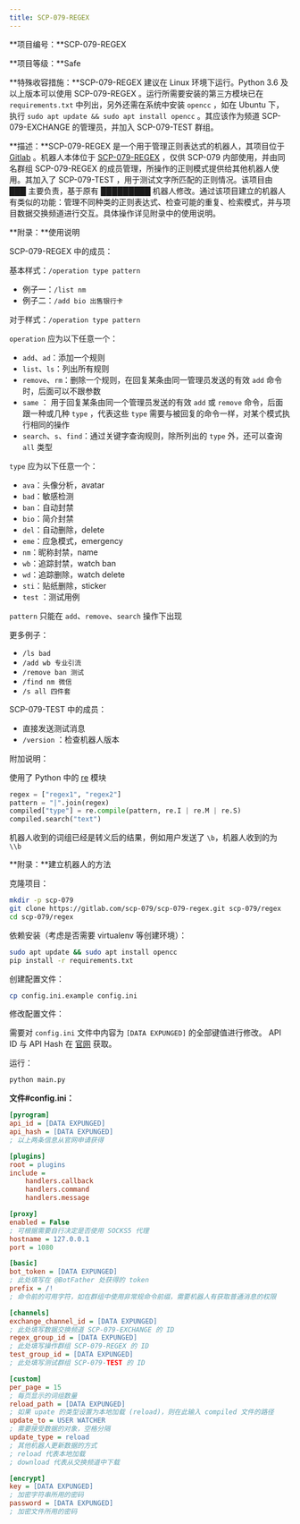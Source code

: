 ```yaml
---
title: SCP-079-REGEX
---
```


<link rel="stylesheet" href="/css/chinese.css">

**项目编号：**SCP-079-REGEX

**项目等级：**Safe

**特殊收容措施：**SCP-079-REGEX 建议在 Linux 环境下运行。Python 3.6 及以上版本可以使用 SCP-079-REGEX 。运行所需要安装的第三方模块已在 `requirements.txt` 中列出，另外还需在系统中安装 `opencc` ，如在 Ubuntu 下，执行 `sudo apt update && sudo apt install opencc` 。其应该作为频道 SCP-079-EXCHANGE 的管理员，并加入 SCP-079-TEST 群组。

**描述：**SCP-079-REGEX 是一个用于管理正则表达式的机器人，其项目位于 <a href="https://gitlab.com/scp-079/scp-079-regex" target="_blank">Gitlab</a> 。机器人本体位于 <a href="https://t.me/SCP_079_REGEX" class="079" target="_blank">SCP-079-REGEX</a> ，仅供 SCP-079 内部使用，并由同名群组 SCP-079-REGEX 的成员管理，所操作的正则模式提供给其他机器人使用。其加入了 SCP-079-TEST ，用于测试文字所匹配的正则情况。该项目由 ███ 主要负责，基于原有 █████████ 机器人修改。通过该项目建立的机器人有类似的功能：管理不同种类的正则表达式、检查可能的重复、检索模式，并与项目数据交换频道进行交互。具体操作详见附录中的使用说明。

**附录：**使用说明

SCP-079-REGEX 中的成员：

基本样式：`/operation type pattern`

- 例子一：`/list nm`
- 例子二：`/add bio 出售银行卡`

对于样式：`/operation type pattern`

`operation` 应为以下任意一个：

- `add`、`ad`：添加一个规则
- `list`、`ls`：列出所有规则
- `remove`、`rm`：删除一个规则，在回复某条由同一管理员发送的有效 `add` 命令时，后面可以不跟参数
- `same` ： 用于回复某条由同一个管理员发送的有效 `add` 或 `remove` 命令，后面跟一种或几种 `type` ，代表这些 `type` 需要与被回复的命令一样，对某个模式执行相同的操作
- `search`、`s`、`find`：通过关键字查询规则，除所列出的 `type` 外，还可以查询 `all` 类型

`type` 应为以下任意一个：

- `ava`：头像分析，avatar
- `bad`：敏感检测
- `ban`：自动封禁
- `bio`：简介封禁
- `del`：自动删除，delete
- `eme`：应急模式，emergency
- `nm`：昵称封禁，name
- `wb`：追踪封禁，watch ban
- `wd`：追踪删除，watch delete
- `sti`：贴纸删除，sticker
- `test` ：测试用例

`pattern` 只能在 `add`、`remove`、`search` 操作下出现

更多例子：

- `/ls bad`
- `/add wb 专业引流`
- `/remove ban 测试`
- `/find nm 微信`
- `/s all 四件套`

SCP-079-TEST 中的成员：

- 直接发送测试消息
- `/version` ：检查机器人版本

附加说明：

使用了 Python 中的 <a href="https://docs.python.org/3/library/re.html" target="_blank">re</a> 模块

```python
regex = ["regex1", "regex2"]
pattern = "|".join(regex)
compiled["type"] = re.compile(pattern, re.I | re.M | re.S)
compiled.search("text")
```

机器人收到的词组已经是转义后的结果，例如用户发送了 `\b`，机器人收到的为 `\\b`

**附录：**建立机器人的方法

克隆项目：

```bash
mkdir -p scp-079
git clone https://gitlab.com/scp-079/scp-079-regex.git scp-079/regex
cd scp-079/regex
```

依赖安装（考虑是否需要 virtualenv 等创建环境）：

```bash
sudo apt update && sudo apt install opencc
pip install -r requirements.txt
```

创建配置文件：

```bash
cp config.ini.example config.ini
```

修改配置文件：

需要对 `config.ini` 文件中内容为 `[DATA EXPUNGED]` 的全部键值进行修改。 API ID 与 API Hash 在 <a href="https://my.telegram.org" target="_blank">官网</a> 获取。

运行：

```bash
python main.py
```

**文件#config.ini：**

```ini
[pyrogram]
api_id = [DATA EXPUNGED] 
api_hash = [DATA EXPUNGED]
; 以上两条信息从官网申请获得

[plugins]
root = plugins
include =
    handlers.callback
    handlers.command
    handlers.message

[proxy]
enabled = False
; 可根据需要自行决定是否使用 SOCKS5 代理
hostname = 127.0.0.1
port = 1080

[basic]
bot_token = [DATA EXPUNGED]
; 此处填写在 @BotFather 处获得的 token
prefix = /!
; 命令前的可用字符，如在群组中使用非常规命令前缀，需要机器人有获取普通消息的权限

[channels]
exchange_channel_id = [DATA EXPUNGED]
; 此处填写数据交换频道 SCP-079-EXCHANGE 的 ID
regex_group_id = [DATA EXPUNGED]
; 此处填写操作群组 SCP-079-REGEX 的 ID
test_group_id = [DATA EXPUNGED]
; 此处填写测试群组 SCP-079-TEST 的 ID

[custom]
per_page = 15
; 每页显示的词组数量
reload_path = [DATA EXPUNGED]
; 如果 upate 的类型设置为本地加载 (reload)，则在此输入 compiled 文件的路径
update_to = USER WATCHER
; 需要接受数据的对象，空格分隔
update_type = reload
; 其他机器人更新数据的方式
; reload 代表本地加载
; download 代表从交换频道中下载

[encrypt]
key = [DATA EXPUNGED]
; 加密字符串所用的密码
password = [DATA EXPUNGED]
; 加密文件所用的密码
```

<audio src="/audio/door/dooropenpage.ogg" autoplay></audio>
<audio id="dooropen079" src="/audio/door/dooropen079.ogg"/>
